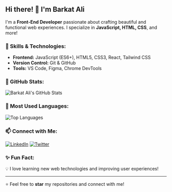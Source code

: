 ## Hi there! 👋 I'm Barkat Ali

I'm a **Front-End Developer** passionate about crafting beautiful and functional web experiences. I specialize in **JavaScript, HTML, CSS**, and more!

### 🚀 Skills & Technologies:
- **Frontend:** JavaScript (ES6+), HTML5, CSS3, React, Tailwind CSS
- **Version Control:** Git & GitHub
- **Tools:** VS Code, Figma, Chrome DevTools

### 📌 GitHub Stats:
![Barkat Ali's GitHub Stats](https://github-readme-stats.vercel.app/api?username=your-username&show_icons=true&theme=radical)

### 🌟 Most Used Languages:
![Top Languages](https://github-readme-stats.vercel.app/api/top-langs/?username=your-username&layout=compact&theme=radical)

### 📫 Connect with Me:
[![LinkedIn](https://img.shields.io/badge/LinkedIn-%230077B5.svg?style=for-the-badge&logo=linkedin&logoColor=white)](https://www.linkedin.com/in/your-profile) 
[![Twitter](https://img.shields.io/badge/Twitter-%231DA1F2.svg?style=for-the-badge&logo=twitter&logoColor=white)](https://twitter.com/your-profile)

### ✨ Fun Fact:
💡 I love learning new web technologies and improving user experiences!

---
⭐️ Feel free to **star** my repositories and connect with me!
